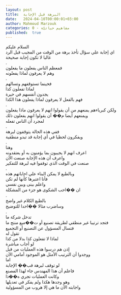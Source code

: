 ```yaml
---
layout: post
title:  البرهة قبل الإجابة
date:   2024-04-10T00:00:01+03:00
author: Mahmoud Marzouk
categories: 0 - مفاهيم حياتيّة
published:  true
---
```

السلام عليكم\
اي إجابة علي سؤال تأخذ برهة من الوقت من المجيب قبل الرد\
غالبا لا تكون إجابة صحيحة\
.\
فمعظم الناس يفعلون ما يفعلون\
وهم لا يعرفون لماذا يفعلونه\
.\
فحينما تستوقفهم وتسالهم\
لماذا تفعلون كذا\
يجدون أنفسهم في حيرة\
فهم بالفعل لا يعرفون لماذا يفعلون هذا الكذا\
.\
ولكن كبرياءهم يمنعهم من أن يقولوا انهم لا يعرفون ماذا
يفعلون\
ويمنعهم أيضا م�� أن يقولوا انهم يفعلون ذلك\
لمجرد أن الناس تفعله\
.\
ففي هذه الحالة يتوقفون لبرهة\
ويفكرون لحظيا في أي إجابة قد تبدو منطقية\
.\
وهنا\
اعرف انهم لا يجيبون بما يؤمنون به أو يعتقدونه\
واعرف أن هذه الإجابة صنعت الآن\
صنعت في الوقت الذي توقفوا فيه لبرهة للتفكير\
.\
وبالطبع لا يمكن البناء علي اجاباتهم هذه\
فأنا اعتبرها كأنها لم تكن\
واعلم بينى وبين نفسي\
ان ��احب الشكوى هو جزء من المشكلة\
.\
بالطبع الكلام غير واضح\
وساضرب مثالا ��احدا للتوضيح\
.\
تدخل شركة ما\
فتجد ترتيبا غير منطقي لطريقة تصنيع أو ت��ميع منتج ما\
فتسال المسؤول عن التصنيع أو التجميع\
تقول له\
لماذا لا تفعلون كذا بدلا من كذا\
لو أجاب مباشرة\
إذن هم درسوا هذه العمليات من قبل\
ووجدوا أن الترتيب الأمثل هو الموجود أمامي الآن\
اما\
لو توقف لبرهة قب�� الإجابة\
فاعلم أن هذا المهندس جاء لهذا المصنع\
وكانت العمليات تجري ه��ذا\
وهو وجدها هكذا ولم يفكر في تعديلها\
واجابته الآن ما هي إلا هروب من المسؤولية
